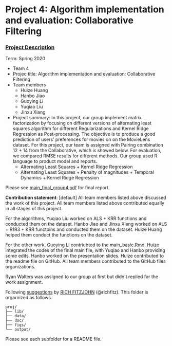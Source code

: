 # Project 4: Algorithm implementation and evaluation: Collaborative Filtering

### [Project Description](doc/project4_desc.md)

Term: Spring 2020

+ Team 4
+ Projec title: Algorithm implementation and evaluation: Collaborative Filtering
+ Team members
	+ Huize Huang
	+ Hanbo Jiao
	+ Guoying Li
	+ Yuqiao Liu
	+ Jinxu Xiang
+ Project summary: In this project, our group implement matrix factorization by focusing on different versions of alternating least squares algorithm for different Regularizations and Kernel Ridge Regression as Post-processing. The objective is to produce a good prediction of users’ preferences for movies on on the MovieLens dataset. For this project, our team is assigned with Pairing combination 12 + 14 from the Collaborative, which is showed below. For evaluation, we compared RMSE results for different methods. Our group used R language to product model and reports.
	+ Alternating Least Squares + Kernel Ridge Regression
	+ Alternating Least Squares + Penalty of magnitudes + Temporal Dynamics + Kernel Ridge Regression

Please see [main_final_group4.pdf](doc/main_final_group4.pdf) for final report.

	
**Contribution statement**: [default] All team members listed above discussed the work of this project. All team members listed above contributed equally in all stages of this project.

For the algorithms, Yuqiao Liu worked on ALS + KRR functions and conducted them on the dataset. Hanbo Jiao and Jinxu Xiang worked on ALS + R1R3 + KRR functoins and conducted them on the dataset. Huize Huang helped them conduct the functions on the dataset. 

For the other work, Guoying Li contriubted to the main_basic.Rmd. Huize integrated the codes of the final main file, with Yuqiao and Hanbo providing some edits. Hanbo worked on the presentation slides. Huize contributed to the readme file on GitHub. All team members contributed to the GitHub files organizations.

Ryan Walters was assigned to our group at first but didn't replied for the work assignment.

Following [suggestions](http://nicercode.github.io/blog/2013-04-05-projects/) by [RICH FITZJOHN](http://nicercode.github.io/about/#Team) (@richfitz). This folder is orgarnized as follows.

```
proj/
├── lib/
├── data/
├── doc/
├── figs/
└── output/
```

Please see each subfolder for a README file.
